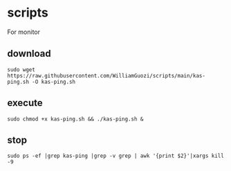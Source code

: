 # scripts
For monitor 

## download
`sudo wget https://raw.githubusercontent.com/WilliamGuozi/scripts/main/kas-ping.sh -O kas-ping.sh`

## execute
`sudo chmod +x kas-ping.sh && ./kas-ping.sh &`

## stop 
`sudo ps -ef |grep kas-ping |grep -v grep | awk '{print $2}'|xargs kill -9`
